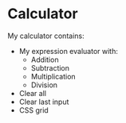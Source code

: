 # Calculator
My calculator contains:
- My expression evaluator with:
  * Addition
  * Subtraction
  * Multiplication
  * Division
- Clear all
- Clear last input
- CSS grid
